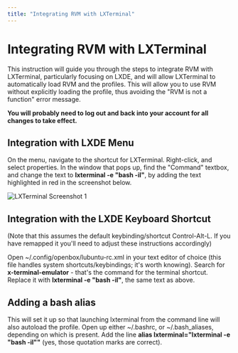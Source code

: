 ```yaml
---
title: "Integrating RVM with LXTerminal"
---
```


Integrating RVM with LXTerminal
===============================

This instruction will guide you through the steps to integrate RVM with LXTerminal, particularly focusing on LXDE, and will allow LXTerminal to automatically load RVM and the profiles. This will allow you to use RVM without explicitly loading the profile, thus avoiding the "RVM is not a function" error message.

**You will probably need to log out and back into your account for all changes to take effect.**

Integration with LXDE Menu
--------------------------
On the menu, navigate to the shortcut for LXTerminal. Right-click, and select properties. In the window that pops up, find the "Command" textbox, and change the text to **lxterminal -e "bash -il"**, by adding the text highlighted in red in the screenshot below.

![LXTerminal Screenshot 1](/images/lxdemenu.png)

Integration with the LXDE Keyboard Shortcut
-------------------------------------------
(Note that this assumes the default keybinding/shortcut Control-Alt-L. If you have remapped it you'll need to adjust these instructions accordingly)

Open ~/.config/openbox/lubuntu-rc.xml in your text editor of choice (this file handles system shortcuts/keybindings; it's worth knowing). Search for **x-terminal-emulator** - that's the command for the terminal shortcut. Replace it with **lxterminal -e "bash -il"**, the same text as above.

Adding a bash alias
-------------------
This will set it up so that launching lxterminal from the command line will also autoload the profile. Open up either ~/.bashrc, or ~/.bash_aliases, depending on which is present. Add the line **alias lxterminal="lxterminal -e \"bash -il\""** (yes, those quotation marks are correct).
